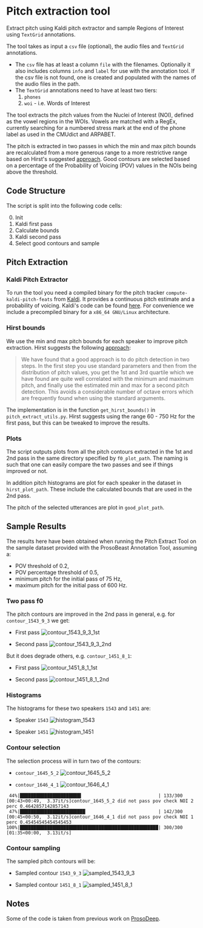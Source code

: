 # Pitch extraction tool

Extract pitch using Kaldi pitch extractor and sample Regions of Interest using
`TextGrid` annotations.

The tool takes as input a `csv` file (optional), the audio files and `TextGrid`
annotations.

- The `csv` file has at least a column `file` with the filenames.
    Optionally it also includes columns `info` and `label` for use with
    the annotation tool.
    If the csv file is not found, one is created and populated with the names
    of the audio files in the path.
- The `TextGrid` annotations need to have at least two tiers:
    1. `phones`
    2. `woi` - i.e. Words of Interest

The tool extracts the pitch values from the Nuclei of Interest (NOI), defined as
the vowel regions in the WOIs. Vowels are matched with a RegEx, currently
searching for a numbered stress mark at the end of the phone label as used in
the CMUdict and ARPABET.

The pitch is extracted in two passes in which the min and max pitch bounds are
recalculated from a more generous range to a more restrictive range based on Hirst's suggested [approach](#hirst-bounds).
Good contours are selected based on a percentage of the Probability of Voicing (POV) values in the NOIs being above the threshold.

## Code Structure

The script is split into the following code cells:

0. Init
1. Kaldi first pass
2. Calculate bounds
3. Kaldi second pass
4. Select good contours and sample

## Pitch Extraction

### Kaldi Pitch Extractor

To run the tool you need a compiled binary for the pitch tracker `compute-kaldi-pitch-feats` from [Kaldi](http://kaldi-asr.org/). It provides a continuous pitch estimate and a probability of voicing. Kaldi's code can be found [here](https://github.com/kaldi-asr/kaldi). For convenience we include a precompiled binary for a `x86_64 GNU/Linux` architecture.

### Hirst bounds

We use the min and max pitch bounds for each speaker to improve pitch extraction. Hirst suggests the following [approach](https://uk.groups.yahoo.com/neo/groups/praat-users/conversations/topics/3472?guce_referrer=aHR0cDovL3d3dy5wcmFhdHZvY2FsdG9vbGtpdC5jb20vZXh0cmFjdC1waXRjaC5odG1s&guce_referrer_sig=AQAAAIDU5m6QVh0fVdsdE0b2etWRi49u3PKIN2BLKLWeuqlPrqXlo1Nn_TouJlGByEa361pcFeAnN6DWEbBvpd4ElCouJ0fD7eRiNz1-c_du6Psv3Gn4NXaCe62oQ8DCUa-HMspxd0d432ABbpukit0deIPiTc9Ba61WnenR24Kb66V2):

> We have found that a good approach is to do pitch detection in two steps. In the first step you use standard parameters and then from the distribution of pitch values, you get the 1st and 3rd quartile which we have found are quite well correlated with the minimum and maximum pitch, and finally use the estimated min and max for a second pitch detection. This avoids a considerable number of octave errors which are frequently found when using the standard arguments.

The implementation is in the function `get_hirst_bounds()` in
`pitch_extract_utils.py`. Hirst suggests using the range 60 - 750 Hz for the first pass, but this can be tweaked to improve the results.

### Plots

The script outputs plots from all the pitch contours extracted in the 1st and 2nd pass in the same directory specified by `f0_plot_path`. The naming is such that one can easily compare the two passes and see if things improved or not.

In addition pitch histograms are plot for each speaker in the dataset in `hirst_plot_path`. These include the calculated bounds that are used in the 2nd pass.

The pitch of the selected utterances are plot in `good_plot_path`.

## Sample Results

The results here have been obtained when running the Pitch Extract Tool on the sample dataset provided with the ProsoBeast Annotation Tool, assuming a:

- POV threshold of 0.2,
- POV percentage threshold of 0.5,
- minimum pitch for the initial pass of 75 Hz,
- maximum pitch for the initial pass of 600 Hz.

### Two pass f0

The pitch contours are improved in the 2nd pass in general, e.g. for `contour_1543_9_3` we get:

- First pass
![contour_1543_9_3_1st](figures/sample_results/f0_contour_1543_9_3_1st_pass_75_600.png)

- Second pass
![contour_1543_9_3_2nd](figures/sample_results/f0_contour_1543_9_3_2nd_pass_75_600.png)

But it does degrade others, e.g. `contour_1451_8_1`:

- First pass
![contour_1451_8_1_1st](figures/sample_results/f0_contour_1451_8_1_1st_pass_75_600.png)

- Second pass
![contour_1451_8_1_2nd](figures/sample_results/f0_contour_1451_8_1_1st_pass_75_600.png)
    
### Histograms

The histograms for these two speakers `1543` and `1451` are:

- Speaker `1543`
![histogram_1543](figures/sample_results/f0_histogram_speaker_1543.png)

- Speaker `1451`
![histogram_1451](figures/sample_results/f0_histogram_speaker_1451.png)

### Contour selection

The selection process will in turn two of the contours:

- `contour_1645_5_2`
![contour_1645_5_2](figures/sample_results/f0_contour_1645_5_2_2nd_pass_75_600.png)

- `contour_1646_4_1`
![contour_1646_4_1](figures/sample_results/f0_contour_1646_4_1_2nd_pass_75_600.png)

```
 44%|██████████████████████▌                            | 133/300 [00:43<00:49,  3.37it/s]contour_1645_5_2 did not pass pov check NOI 2 perc 0.4642857142857143
 47%|████████████████████████▏                          | 142/300 [00:45<00:50,  3.12it/s]contour_1646_4_1 did not pass pov check NOI 1 perc 0.45454545454545453
100%|███████████████████████████████████████████████████| 300/300 [01:35<00:00,  3.13it/s]
```

### Contour sampling 

The sampled pitch contours will be:

- Sampled contour `1543_9_3`
![sampled_1543_9_3](figures/sample_results/good_f0_contour_1543_9_3_2nd_pass_75_600.png)

- Sampled contour `1451_8_1`
![sampled_1451_8_1](figures/sample_results/good_f0_contour_1451_8_1_2nd_pass_75_600.png)


## Notes

Some of the code is taken from previous work on [ProsoDeep](https://github.com/gerazov/prosodeep).

